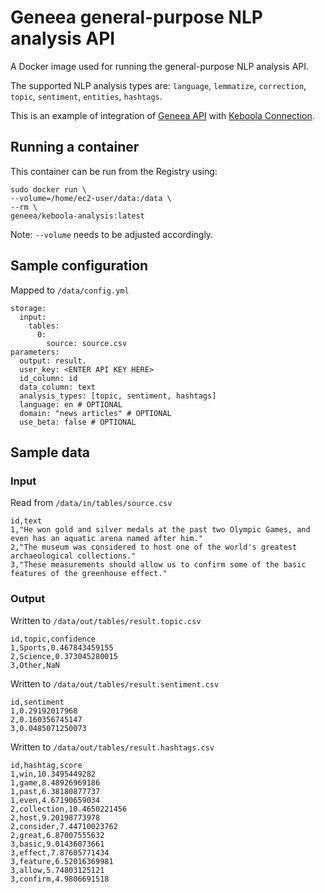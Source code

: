 # Geneea general-purpose NLP analysis API

A Docker image used for running the general-purpose NLP analysis API.

The supported NLP analysis types are: `language`, `lemmatize`, `correction`, `topic`, `sentiment`, `entities`, `hashtags`.

This is an example of integration of [Geneea API](https://api.geneea.com) with [Keboola Connection](https://connection.keboola.com).

## Running a container
This container can be run from the Registry using:

```
sudo docker run \
--volume=/home/ec2-user/data:/data \
--rm \
geneea/keboola-analysis:latest
```
Note: `--volume` needs to be adjusted accordingly.

## Sample configuration
Mapped to `/data/config.yml`

```
storage:
  input:
    tables:
      0:
        source: source.csv
parameters:
  output: result.
  user_key: <ENTER API KEY HERE>
  id_column: id
  data_column: text
  analysis_types: [topic, sentiment, hashtags]
  language: en # OPTIONAL
  domain: "news articles" # OPTIONAL
  use_beta: false # OPTIONAL
```

## Sample data

### Input
Read from `/data/in/tables/source.csv`

```
id,text
1,"He won gold and silver medals at the past two Olympic Games, and even has an aquatic arena named after him."
2,"The museum was considered to host one of the world's greatest archaeological collections."
3,"These measurements should allow us to confirm some of the basic features of the greenhouse effect."
```

### Output
Written to `/data/out/tables/result.topic.csv`

```
id,topic,confidence
1,Sports,0.467843459155
2,Science,0.373045280015
3,Other,NaN
```

Written to `/data/out/tables/result.sentiment.csv`

```
id,sentiment
1,0.29192017968
2,0.160356745147
3,0.0485071250073
```

Written to `/data/out/tables/result.hashtags.csv`

```
id,hashtag,score
1,win,10.3495449282
1,game,8.48926969186
1,past,6.38180877737
1,even,4.67190659034
2,collection,10.4650221456
2,host,9.20198773978
2,consider,7.44710023762
2,great,6.87007555632
3,basic,9.01436073661
3,effect,7.87605771434
3,feature,6.52016369981
3,allow,5.74803125121
3,confirm,4.9806691518
```
